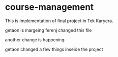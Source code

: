 # course-management

This is implementation of final project in Tek Karyera.


getaon is margeing
ferenj changed this file


another change is happening

getaon changed a few things inseide the project